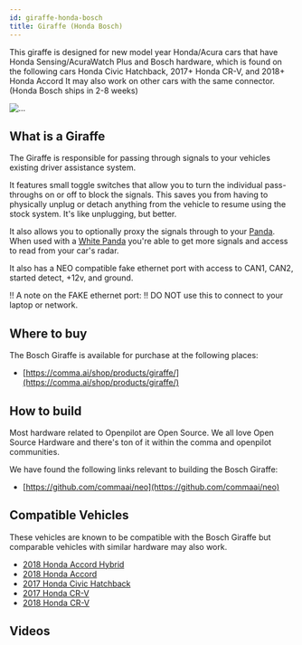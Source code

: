 ```yaml
---
id: giraffe-honda-bosch
title: Giraffe (Honda Bosch)
---
```


This giraffe is designed for new model year Honda/Acura cars that have Honda Sensing/AcuraWatch Plus and Bosch hardware, which is found on the following cars Honda Civic Hatchback, 2017+ Honda CR-V, and 2018+ Honda Accord It may also work on other cars with the same connector. 
(Honda Bosch ships in 2-8 weeks)

<div class="image-wrap m-3 col-sm-5">
<img src="https://dl.airtable.com/Srf1lz7zS3CMvDSK99bq_image.png" class="rounded img-fluid img-thumbnail" alt="...">
</div>

## What is a Giraffe
The Giraffe is responsible for passing through signals to your vehicles existing driver assistance system. 

It features small toggle switches that allow you to turn the individual pass-throughs on or off to block the signals.  This saves you from having to physically unplug or detach anything from the vehicle to resume using the stock system. It&#x27;s like unplugging, but better. 

It also allows you to optionally proxy the signals through to your [Panda](/hardware/panda/).  When used with a [White Panda](/hardware/panda/panda-white/) you&#x27;re able to get more signals and access to read from your car&#x27;s radar.

It also has a NEO compatible fake ethernet port with access to CAN1, CAN2, started detect, +12v, and ground.

!! A note on the FAKE ethernet port:
!! DO NOT use this to connect to your laptop or network.


## Where to buy

The Bosch Giraffe is available for purchase at the following places:

* [https://comma.ai/shop/products/giraffe/](https://comma.ai/shop/products/giraffe/)


## How to build

Most hardware related to Openpilot are Open Source.
We all love Open Source Hardware and there's ton of it within the comma and openpilot communities.

We have found the following links relevant to building the Bosch Giraffe:

* [https://github.com/commaai/neo](https://github.com/commaai/neo)

## Compatible Vehicles

These vehicles are known to be compatible with the Bosch Giraffe but comparable vehicles with similar hardware may also work.

* [2018 Honda Accord Hybrid](/vehicles/honda/accord/2018-honda-accord-hybrid/)
* [2018 Honda Accord](/vehicles/honda/accord/2018-honda-accord/)
* [2017 Honda Civic Hatchback](/vehicles/honda/civic/2017-honda-civic-hatchback/)
* [2017 Honda CR-V](/vehicles/honda/cr-v/2017-honda-cr-v/)
* [2018 Honda CR-V](/vehicles/honda/cr-v/2018-honda-cr-v/)



## Videos

      